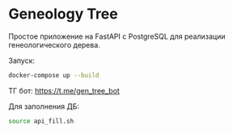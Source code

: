 # Geneology Tree
Простое приложение на FastAPI с PostgreSQL для реализации генеологического дерева.

Запуск:
```bash
docker-compose up --build
```

ТГ бот: https://t.me/gen_tree_bot

Для заполнения ДБ:
```bash
source api_fill.sh
```
